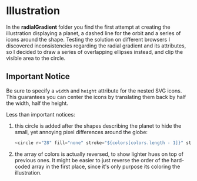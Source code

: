 # Illustration

In the **radialGradient** folder you find the first attempt at creating the illustration displaying a planet, a dashed line for the orbit and a series of icons around the shape. Testing the solution on different browsers I discovered inconsistencies regarding the radial gradient and its attributes, so I decided to draw a series of overlapping ellipses instead, and clip the visible area to the circle.

## Important Notice

Be sure to specify a `width` and `height` attribute for the nested SVG icons. This guarantees you can center the icons by translating them back by half the width, half the height.

Less than important notices:

1. this circle is added after the shapes describing the planet to hide the small, yet annoying pixel differences around the globe:

   ```js
   <circle r="28" fill="none" stroke="${colors[colors.length - 1]}" stroke-width="0.1" />
   ```

1. the array of colors is actually reversed, to show lighter hues on top of previous ones. It might be easier to just reverse the order of the hard-coded array in the first place, since it's only purpose its coloring the illustration.
